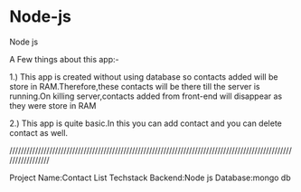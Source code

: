 # Node-js
Node js

A Few things about this app:-

1.) This app is created without using database so contacts added will be store in RAM.Therefore,these contacts will be there till the server is running.On killing server,contacts added from front-end will disappear as they were store in RAM


2.) This app is quite basic.In this you can add contact and you can delete contact as well.


/////////////////////////////////////////////////////////////////////////////////////////////////////////////////


Project Name:Contact List
Techstack
Backend:Node js
Database:mongo db


